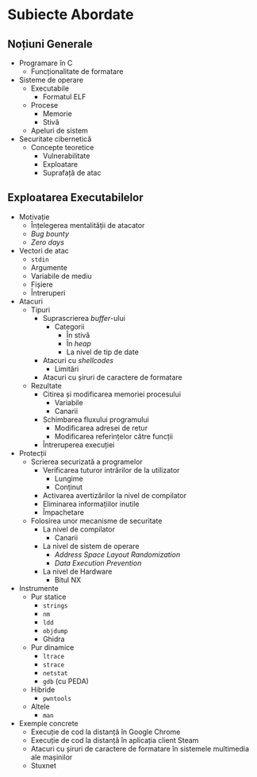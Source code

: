 # Subiecte Abordate

## Noțiuni Generale

- Programare în C
    - Funcționalitate de formatare
- Sisteme de operare
    - Executabile
        - Formatul ELF
    - Procese
        - Memorie
        - Stivă
    - Apeluri de sistem
- Securitate cibernetică
    - Concepte teoretice
        - Vulnerabilitate
        - Exploatare
        - Suprafață de atac

## Exploatarea Executabilelor

- Motivație
    - Înțelegerea mentalității de atacator
    - *Bug bounty*
    - *Zero days*
- Vectori de atac
    - `stdin`
    - Argumente
    - Variabile de mediu
    - Fișiere
    - Întreruperi
- Atacuri
    - Tipuri
        - Suprascrierea *buffer*-ului
            - Categorii
                - În stivă
                - În *heap*
                - La nivel de tip de date
        - Atacuri cu *shellcodes*
            - Limitări
        - Atacuri cu șiruri de caractere de formatare
    - Rezultate
        - Citirea și modificarea memoriei procesului
            - Variabile
            - Canarii
        - Schimbarea fluxului programului
            - Modificarea adresei de retur
            - Modificarea referințelor către funcții
        - Întreruperea execuției
- Protecții
    - Scrierea securizată a programelor
        - Verificarea tuturor intrărilor de la utilizator
            - Lungime
            - Conținut
        - Activarea avertizărilor la nivel de compilator
        - Eliminarea informațiilor inutile
        - Împachetare
    - Folosirea unor mecanisme de securitate
        - La nivel de compilator
            - Canarii
        - La nivel de sistem de operare
            - *Address Space Layout Randomization*
            - *Data Execution Prevention*
        - La nivel de Hardware
            - Bitul NX
- Instrumente
    - Pur statice
        - `strings`
        - `nm`
        - `ldd`
        - `objdump`
        - Ghidra
    - Pur dinamice
        - `ltrace`
        - `strace`
        - `netstat`
        - `gdb` (cu PEDA)
    - Hibride
        - `pwntools`
    - Altele
        - `man`
- Exemple concrete
    - Execuție de cod la distanță în Google Chrome
    - Execuție de cod la distanță în aplicația client Steam
    - Atacuri cu șiruri de caractere de formatare în sistemele multimedia ale mașinilor
    - Stuxnet